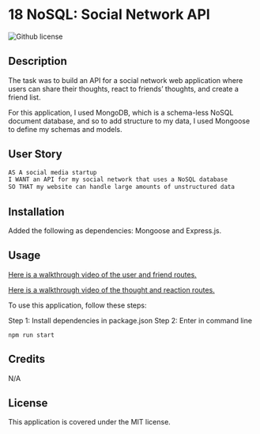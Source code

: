# 18 NoSQL: Social Network API
![Github license](https://img.shields.io/badge/License-MIT-yellow.svg)

## Description
The task was to build an API for a social network web application where users can share their thoughts, react to friends’ thoughts, and create a friend list.

For this application, I used MongoDB, which is a schema-less NoSQL document database, and so to add structure to my data, I used Mongoose to define my schemas and models.

## User Story

```md
AS A social media startup
I WANT an API for my social network that uses a NoSQL database
SO THAT my website can handle large amounts of unstructured data
```

## Installation
Added the following as dependencies:
Mongoose and Express.js.

## Usage

[Here is a walkthrough video of the user and friend routes.](https://drive.google.com/file/d/1BRFYg8tZuJYRUnQ3P5Dc07kEOQn-X1Qa/view)

[Here is a walkthrough video of the thought and reaction routes.](https://drive.google.com/file/d/1NCFGcystxayA3XlQUTbL_Ssy7BhWMKRf/view)

To use this application, follow these steps:

Step 1: Install dependencies in package.json
Step 2: Enter in command line 
``` 
npm run start
```

## Credits

N/A

## License

This application is covered under the MIT license.
